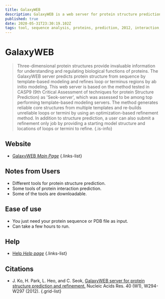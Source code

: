 ```yaml
---
title: GalaxyWEB
description: GalaxyWEB is a web server for protein structure prediction, refinement, and related methods.
published: true
date: 2020-05-31T23:30:19.102Z
tags: tool, sequence analysis, proteins, prediction, 2012, interaction, protein-protein
---
```


# GalaxyWEB

> Three-dimensional protein structures provide invaluable information for understanding and regulating biological functions of proteins. The GalaxyWEB server predicts protein structure from sequence by template-based modeling and refines loop or terminus regions by ab initio modeling. This web server is based on the method tested in CASP9 (9th Critical Assessment of techniques for protein Structure Prediction) as 'Seok-server', which was assessed to be among top performing template-based modeling servers. 
&NewLine;
The method generates reliable core structures from multiple templates and re-builds unreliable loops or termini by using an optimization-based refinement method. In addition to structure prediction, a user can also submit a refinement only job by providing a starting model structure and locations of loops or termini to refine. 
{.is-info}



## Website

- [GalaxyWEB *Main Page*](http://galaxy.seoklab.org/)
{.links-list}

## Notes from Users
- Different tools for protein structure prediction.
- Some tools of protein interaction prediction.
- Some of the tools are downloadable.

## Ease of use
- You just need your protein sequence or PDB file as input.
- Can take a few hours to run. 

## Help

- [Help *Help page*](http://galaxy.seoklab.org/cgi-bin/help.cgi)
{.links-list}


## Citations

- J. Ko, H. Park, L. Heo, and C. Seok, [GalaxyWEB server for protein structure prediction and refinement.](https://academic.oup.com/nar/article/40/W1/W294/1078340) Nucleic Acids Res. 40 (W1), W294-W297 (2012).
{.grid-list}